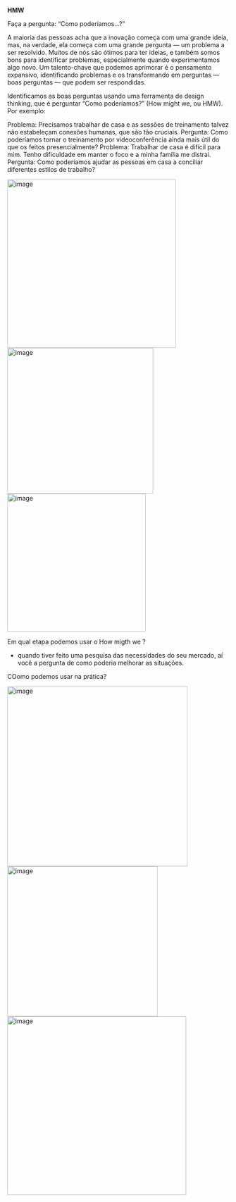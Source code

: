 **HMW**

Faça a pergunta: “Como poderíamos…?”

A maioria das pessoas acha que a inovação começa com uma grande ideia, mas, na verdade, ela começa com uma grande pergunta — um problema a ser resolvido. Muitos de nós são ótimos para ter ideias, e também somos bons para identificar problemas, especialmente quando experimentamos algo novo. Um talento-chave que podemos aprimorar é o pensamento expansivo, identificando problemas e os transformando em perguntas — boas perguntas — que podem ser respondidas.

Identificamos as boas perguntas usando uma ferramenta de design thinking, que é perguntar “Como poderíamos?” (How might we, ou HMW). Por exemplo:

Problema: Precisamos trabalhar de casa e as sessões de treinamento talvez não estabeleçam conexões humanas, que são tão cruciais. Pergunta: Como poderíamos tornar o treinamento por videoconferência ainda mais útil do que os feitos presencialmente?
Problema: Trabalhar de casa é difícil para mim. Tenho dificuldade em manter o foco e a minha família me distrai. Pergunta: Como poderíamos ajudar as pessoas em casa a conciliar diferentes estilos de trabalho?

<img width="383" alt="image" src="https://github.com/aevilesaguiar/UX-Design/assets/52088444/57824d94-24bf-477d-8dcc-d239a68d6a71">

<img width="331" alt="image" src="https://github.com/aevilesaguiar/UX-Design/assets/52088444/840d25ef-4dc8-406f-a85f-5fb738c6d7a7">

<img width="314" alt="image" src="https://github.com/aevilesaguiar/UX-Design/assets/52088444/1ab248a7-e8a7-4e24-8648-b34b39d45924">

Em qual etapa podemos usar o How migth we ?
 - quando tiver feito uma pesquisa das necessidades do seu mercado, aí você a pergunta de como poderia melhorar as situações.

COomo podemos usar na prática?

<img width="409" alt="image" src="https://github.com/aevilesaguiar/UX-Design/assets/52088444/11f839df-8219-478b-b334-9783e137cd5a">

<img width="341" alt="image" src="https://github.com/aevilesaguiar/UX-Design/assets/52088444/b5d01f87-1450-46d8-acec-f710a1cd7e4c">

<img width="406" alt="image" src="https://github.com/aevilesaguiar/UX-Design/assets/52088444/c7404723-6bf6-4450-8833-c3cb48c29ab9">




